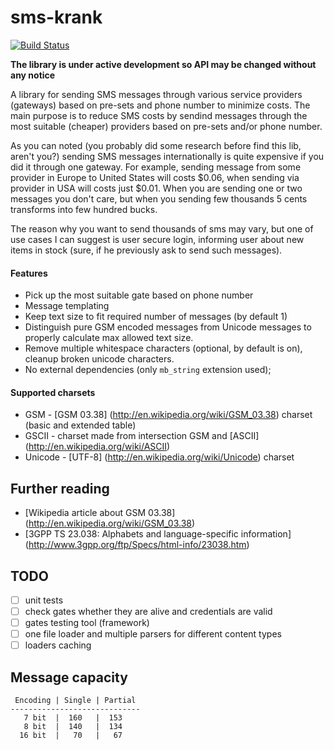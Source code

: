 sms-krank
=========
[![Build Status](https://travis-ci.org/pinepain/sms-krank.png)](https://travis-ci.org/pinepain/sms-krank)

**The library is under active development so API may be changed without any notice**

A library for sending SMS messages through various service providers (gateways) based on pre-sets and phone number to minimize costs.
The main purpose is to reduce SMS costs by sendind messages through the most suitable (cheaper) providers based on pre-sets and/or phone number.

As you can noted (you probably did some research before find this lib, aren't you?) sending SMS messages internationally is quite expensive if you did it through one gateway. For example, sending message from some provider in Europe to United States will costs $0.06, when sending via provider in USA will costs just $0.01. When you are sending one or two messages you don't care, but when you sending few thousands 5 cents transforms into few hundred bucks.

The reason why you want to send thousands of sms may vary, but one of use cases I can suggest is user secure login, informing user about new items in stock (sure, if he previously ask to send such messages).


#### Features

* Pick up the most suitable gate based on phone number
* Message templating
* Keep text size to fit required number of messages (by default 1)
* Distinguish pure GSM encoded messages from Unicode messages to properly calculate max allowed text size.
* Remove multiple whitespace characters (optional, by default is on), cleanup broken unicode characters.
* No external dependencies (only `mb_string` extension used);


#### Supported charsets

* GSM - [GSM 03.38] (http://en.wikipedia.org/wiki/GSM_03.38) charset (basic and extended table)
* GSCII - charset made from intersection GSM and [ASCII] (http://en.wikipedia.org/wiki/ASCII)
* Unicode - [UTF-8] (http://en.wikipedia.org/wiki/Unicode) charset

## Further reading

* [Wikipedia article about GSM 03.38] (http://en.wikipedia.org/wiki/GSM_03.38)
* [3GPP TS 23.038: Alphabets and language-specific information] (http://www.3gpp.org/ftp/Specs/html-info/23038.htm)

TODO
----

- [ ] unit tests
- [ ] check gates whether they are alive and credentials are valid
- [ ] gates testing tool (framework)
- [ ] one file loader and multiple parsers for different content types
- [ ] loaders caching

Message capacity
----------------
```
 Encoding | Single | Partial
-----------------------------
   7 bit  |  160   |  153
   8 bit  |  140   |  134
  16 bit  |   70   |   67

```